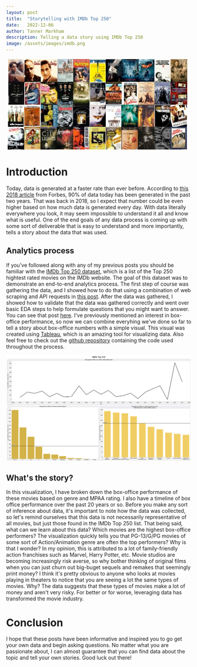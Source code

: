 ```yaml
---
layout: post
title:  "Storytelling with IMDb Top 250"
date:   2022-12-06
author: Tanner Markham
description: Telling a data story using IMDb Top 250
image: /assets/images/imdb.png
---
```


<img src="https://raw.githubusercontent.com/tdmarkham00/stat386-projects/main/assets/images/imdb-top-250.jpg" alt="IMDb top 250" style="width:500px;"/>

# Introduction
Today, data is generated at a faster rate than ever before. According to [this 2018 article](https://www.forbes.com/sites/bernardmarr/2018/05/21/how-much-data-do-we-create-every-day-the-mind-blowing-stats-everyone-should-read/?sh=5f2abc7960ba) from Forbes, 90% of data today has been generated in the past two years. That was back in 2018, so I expect that number could be even higher based on how much data is generated every day. With data literally everywhere you look, it may seem impossible to understand it all and know what is useful. One of the end goals of any data process is coming up with some sort of deliverable that is easy to understand and more importantly, tells a story about the data that was used.

## Analytics process
If you've followed along with any of my previous posts you should be familiar with the [IMDb Top 250 dataset](https://www.imdb.com/chart/top/), which is a list of the Top 250 hightest rated movies on the IMDb website. The goal of this dataset was to demonstrate an end-to-end analytics process. The first step of course was gathering the data, and I showed how to do that using a combination of web scraping and API requests in [this post](https://tdmarkham00.github.io/stat386-projects/2022/10/18/web-scraping.html). After the data was gathered, I showed how to validate that the data was gathered correctly and went over basic EDA steps to help formulate questions that you might want to answer. You can see that post [here](https://tdmarkham00.github.io/stat386-projects/2022/11/15/my-project-3-copy.html). I've previously mentioned an interest in box-office performance, so now we can combine everyhing we've done so far to tell a story about box-office numbers with a simple visual. This visual was created using [Tableau](https://www.tableau.com), which is an amazing tool for visualizing data. Also feel free to check out the [github repository](https://github.com/tdmarkham00/imdb-top250) containing the code used throughout the process.

<img src="https://raw.githubusercontent.com/tdmarkham00/stat386-projects/main/assets/images/Dashboard.png" alt="Screenshot" style="width:1000px;"/>

## What's the story?
In this visualization, I have broken down the box-office performance of these movies based on genre and MPAA rating. I also have a timeline of box office performance over the past 20 years or so. Before you make any sort of inference about data, it's important to note how the data was collected, so let's remind ourselves that this data is not necessarily representative of all movies, but just those found in the IMDb Top 250 list. That being said, what can we learn about this data? Which movies are the highest box-office performers? The visualization quickly tells you that PG-13/G/PG movies of some sort of Action/Animation genre are often the top performers? Why is that I wonder? In my opinion, this is attributed to a lot of family-friendly action franchises such as Marvel, Harry Potter, etc. Movie studios are becoming increasingly risk averse, so why bother thinking of original films when you can just churn out big-buget sequels and remakes that seemingly print money? I think it's pretty obvious to anyone who looks at movies playing in theaters to notice that you are seeing a lot the same types of movies. Why? The data suggests that these types of movies make a lot of money and aren't very risky. For better or for worse, leveraging data has transformed the movie industry.

# Conclusion
I hope that these posts have been informative and inspired you to go get your own data and begin asking questions. No matter what you are passionate about, I can almost guarantee that you can find data about the topic and tell your own stories. Good luck out there!
